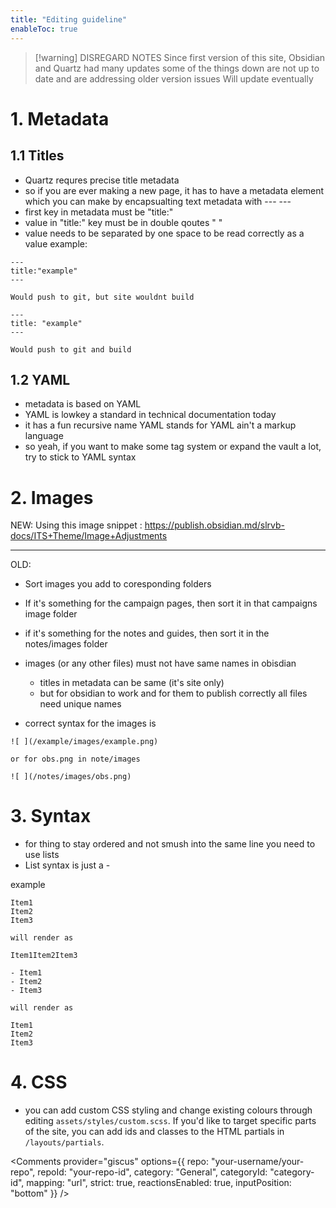 ```yaml
---
title: "Editing guideline"
enableToc: true
---
```

> [!warning] DISREGARD NOTES
> Since first version of this site, Obsidian and Quartz had many updates
> some of the things down are not up to date and are addressing older version issues
> Will update eventually
# 1. Metadata

## 1.1 Titles

- Quartz requres precise title metadata
- so if you are ever making a new page, it has to have a metadata element which you can make by encapsualting text metadata with --- --- 
- first key in metadata must be "title:"
- value in "title:" key must be in double qoutes " "
- value needs to be separated by one space to be read correctly as a value
example:
```
---
title:"example"
---

Would push to git, but site wouldnt build
```

```
---
title: "example"
---

Would push to git and build
```
## 1.2 YAML

- metadata is based on YAML 
- YAML is lowkey a standard in technical documentation today 
- it has a fun recursive name YAML stands for YAML ain't a markup language
- so yeah, if you want to make some tag system or expand the vault a lot, try to stick to YAML syntax

# 2. Images


NEW:
Using this image snippet : 
https://publish.obsidian.md/slrvb-docs/ITS+Theme/Image+Adjustments
___
OLD:
- Sort images you add to coresponding folders
- If it's something for the campaign pages, then sort it in that campaigns image folder
- if it's something for the notes and guides, then sort it in the notes/images folder
- images (or any other files) must not have same names in obisdian
	- titles in metadata can be same (it's site only)
	- but for obsidian to work and for them to publish correctly all files need unique names

- correct syntax for the images is 
```
![ ](/example/images/example.png)

or for obs.png in note/images

![ ](/notes/images/obs.png)
```


# 3. Syntax

- for thing to stay ordered and not smush into the same line you need to use lists
- List syntax is just a - 

example
```
Item1
Item2
Item3 

will render as 

Item1Item2Item3
```

```
- Item1
- Item2
- Item3 

will render as 

Item1
Item2
Item3
```

# 4. CSS

- you can add custom CSS styling and change existing colours through editing `assets/styles/custom.scss`. If you'd like to target specific parts of the site, you can add ids and classes to the HTML partials in `/layouts/partials`. 

<Comments 
  provider="giscus" 
  options={{
    repo: "your-username/your-repo",
    repoId: "your-repo-id",
    category: "General",
    categoryId: "category-id",
    mapping: "url",
    strict: true,
    reactionsEnabled: true,
    inputPosition: "bottom"
  }} 
/>